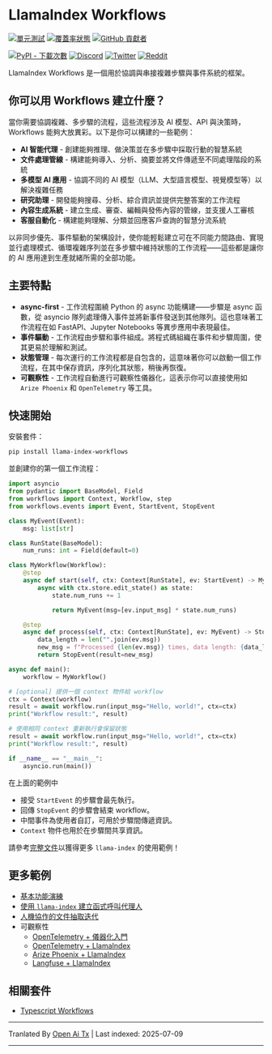 # LlamaIndex Workflows

[![單元測試](https://github.com/run-llama/workflows/actions/workflows/test.yml/badge.svg)](https://github.com/run-llama/workflows/actions/workflows/test.yml)
[![覆蓋率狀態](https://coveralls.io/repos/github/run-llama/workflows/badge.svg?branch=main)](https://coveralls.io/github/run-llama/workflows?branch=main)
[![GitHub 貢獻者](https://img.shields.io/github/contributors/run-llama/workflows)](https://github.com/run-llama/llama-index-workflows/graphs/contributors)


[![PyPI - 下載次數](https://img.shields.io/pypi/dm/llama-index-workflows)](https://pypi.org/project/llama-index-workflows/)
[![Discord](https://img.shields.io/discord/1059199217496772688)](https://discord.gg/dGcwcsnxhU)
[![Twitter](https://img.shields.io/twitter/follow/llama_index)](https://x.com/llama_index)
[![Reddit](https://img.shields.io/reddit/subreddit-subscribers/LlamaIndex?style=plastic&logo=reddit&label=r%2FLlamaIndex&labelColor=white)](https://www.reddit.com/r/LlamaIndex/)

LlamaIndex Workflows 是一個用於協調與串接複雜步驟與事件系統的框架。

## 你可以用 Workflows 建立什麼？

當你需要協調複雜、多步驟的流程，這些流程涉及 AI 模型、API 與決策時，Workflows 能夠大放異彩。以下是你可以構建的一些範例：

- **AI 智能代理** - 創建能夠推理、做決策並在多步驟中採取行動的智慧系統
- **文件處理管線** - 構建能夠導入、分析、摘要並將文件傳遞至不同處理階段的系統
- **多模型 AI 應用** - 協調不同的 AI 模型（LLM、大型語言模型、視覺模型等）以解決複雜任務
- **研究助理** - 開發能夠搜尋、分析、綜合資訊並提供完整答案的工作流程
- **內容生成系統** - 建立生成、審查、編輯與發佈內容的管線，並支援人工審核
- **客服自動化** - 構建能夠理解、分類並回應客戶查詢的智慧分流系統

以非同步優先、事件驅動的架構設計，使你能輕鬆建立可在不同能力間路由、實現並行處理模式、循環複雜序列並在多步驟中維持狀態的工作流程——這些都是讓你的 AI 應用達到生產就緒所需的全部功能。
## 主要特點

- **async-first** - 工作流程圍繞 Python 的 async 功能構建——步驟是 async 函數，從 asyncio 隊列處理傳入事件並將新事件發送到其他隊列。這也意味著工作流程在如 FastAPI、Jupyter Notebooks 等異步應用中表現最佳。
- **事件驅動** - 工作流程由步驟和事件組成。將程式碼組織在事件和步驟周圍，使其更易於理解和測試。
- **狀態管理** - 每次運行的工作流程都是自包含的，這意味著你可以啟動一個工作流程，在其中保存資訊，序列化其狀態，稍後再恢復。
- **可觀察性** - 工作流程自動進行可觀察性儀器化，這表示你可以直接使用如 `Arize Phoenix` 和 `OpenTelemetry` 等工具。

## 快速開始

安裝套件：

```bash
pip install llama-index-workflows
```

並創建你的第一個工作流程：

```python
import asyncio
from pydantic import BaseModel, Field
from workflows import Context, Workflow, step
from workflows.events import Event, StartEvent, StopEvent

class MyEvent(Event):
    msg: list[str]

class RunState(BaseModel):
    num_runs: int = Field(default=0)

class MyWorkflow(Workflow):
    @step
    async def start(self, ctx: Context[RunState], ev: StartEvent) -> MyEvent:
        async with ctx.store.edit_state() as state:
            state.num_runs += 1

            return MyEvent(msg=[ev.input_msg] * state.num_runs)

    @step
    async def process(self, ctx: Context[RunState], ev: MyEvent) -> StopEvent:
        data_length = len("".join(ev.msg))
        new_msg = f"Processed {len(ev.msg)} times, data length: {data_length}"
        return StopEvent(result=new_msg)

async def main():
    workflow = MyWorkflow()
```
```python
# [optional] 提供一個 context 物件給 workflow
ctx = Context(workflow)
result = await workflow.run(input_msg="Hello, world!", ctx=ctx)
print("Workflow result:", result)

# 使用相同 context 重新執行會保留狀態
result = await workflow.run(input_msg="Hello, world!", ctx=ctx)
print("Workflow result:", result)

if __name__ == "__main__":
    asyncio.run(main())
```

在上面的範例中
- 接受 `StartEvent` 的步驟會最先執行。
- 回傳 `StopEvent` 的步驟會結束 workflow。
- 中間事件為使用者自訂，可用於步驟間傳遞資訊。
- `Context` 物件也用於在步驟間共享資訊。

請參考[完整文件](https://docs.llamaindex.ai/en/stable/understanding/workflows/)以獲得更多 `llama-index` 的使用範例！
## 更多範例

- [基本功能演練](https://raw.githubusercontent.com/run-llama/workflows-py/main/./examples/feature_walkthrough.ipynb)
- [使用 `llama-index` 建立函式呼叫代理人](https://raw.githubusercontent.com/run-llama/workflows-py/main/./examples/agent.ipynb)
- [人機協作的文件抽取迭代](https://raw.githubusercontent.com/run-llama/workflows-py/main/./examples/document_processing.ipynb)
- 可觀察性
  - [OpenTelemetry + 儀器化入門](https://raw.githubusercontent.com/run-llama/workflows-py/main/./examples/observability/workflows_observability_pt1.ipynb)
  - [OpenTelemetry + LlamaIndex](https://raw.githubusercontent.com/run-llama/workflows-py/main/./examples/observability/workflows_observability_pt2.ipynb)
  - [Arize Phoenix + LlamaIndex](https://raw.githubusercontent.com/run-llama/workflows-py/main/./examples/observability/workflows_observablitiy_arize_phoenix.ipynb)
  - [Langfuse + LlamaIndex](https://raw.githubusercontent.com/run-llama/workflows-py/main/./examples/observability/workflows_observablitiy_langfuse.ipynb)

## 相關套件

- [Typescript Workflows](https://github.com/run-llama/workflows-ts)


---

Tranlated By [Open Ai Tx](https://github.com/OpenAiTx/OpenAiTx) | Last indexed: 2025-07-09

---